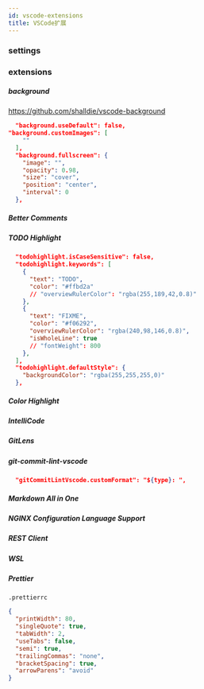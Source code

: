 ```yaml
---
id: vscode-extensions
title: VSCode扩展
---
```


### settings

### extensions

##### background

https://github.com/shalldie/vscode-background

```json
  "background.useDefault": false,
"background.customImages": [
    ""
  ],
  "background.fullscreen": {
    "image": "",
    "opacity": 0.98,
    "size": "cover",
    "position": "center",
    "interval": 0
  },
```

##### Better Comments

##### TODO Highlight

```json
  "todohighlight.isCaseSensitive": false,
  "todohighlight.keywords": [
    {
      "text": "TODO",
      "color": "#ffbd2a"
      // "overviewRulerColor": "rgba(255,189,42,0.8)"
    },
    {
      "text": "FIXME",
      "color": "#f06292",
      "overviewRulerColor": "rgba(240,98,146,0.8)",
      "isWholeLine": true
      // "fontWeight": 800
    },
  ],
  "todohighlight.defaultStyle": {
    "backgroundColor": "rgba(255,255,255,0)"
  },
```

##### Color Highlight

##### IntelliCode

##### GitLens

##### git-commit-lint-vscode

```json
  "gitCommitLintVscode.customFormat": "${type}: ",
```

##### Markdown All in One

##### NGINX Configuration Language Support

##### REST Client

##### WSL

##### Prettier

`.prettierrc`

```json
{
  "printWidth": 80,
  "singleQuote": true,
  "tabWidth": 2,
  "useTabs": false,
  "semi": true,
  "trailingCommas": "none",
  "bracketSpacing": true,
  "arrowParens": "avoid"
}
```
